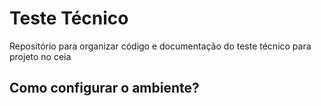 # Teste Técnico
Repositório para organizar código e documentação do teste técnico para projeto no ceia 

## Como configurar o ambiente?
